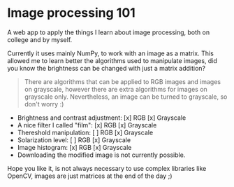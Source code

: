 # Image processing 101

A web app to apply the things I learn about image processing, both on college and by myself.  

Currently it uses mainly NumPy, to work with an image as a matrix. This allowed me to learn better the algorithms used to manipulate images, did you know the brightness can be changed with just a matrix addition?  

>There are algorithms that can be applied to RGB images and images on grayscale, however there are extra algorithms for images on grayscale only. Nevertheless, an image can be turned to grayscale, so don't worry :)  

* Brightness and contrast adjustment:
    [x] RGB [x] Grayscale
* A nice filter I called "film":
    [x] RGB [x] Grayscale
* Thereshold manipulation:
    [ ] RGB [x] Grayscale
* Solarization level:
    [ ] RGB [x] Grayscale
* Image histogram:
    [x] RGB [x] Grayscale
* Downloading the modified image is not currently possible.  

Hope you like it, is not always necessary to use complex libraries like OpenCV, images are just matrices at the end of the day ;)
